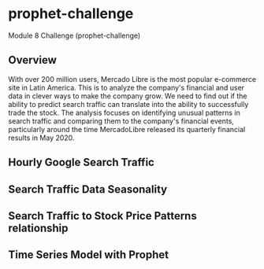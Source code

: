 # prophet-challenge
Module 8 Challenge (prophet-challenge)

## Overview
With over 200 million users, Mercado Libre is the most popular e-commerce site in Latin America. This is to analyze the company's financial and user data in clever ways to make the company grow. We need to find out if the ability to predict search traffic can translate into the ability to successfully trade the stock. The analysis focuses on identifying unusual patterns in search traffic and comparing them to the company's financial events, particularly around the time MercadoLibre released its quarterly financial results in May 2020.

## Hourly Google Search Traffic

## Search Traffic Data Seasonality

## Search Traffic to Stock Price Patterns relationship

## Time Series Model with Prophet


